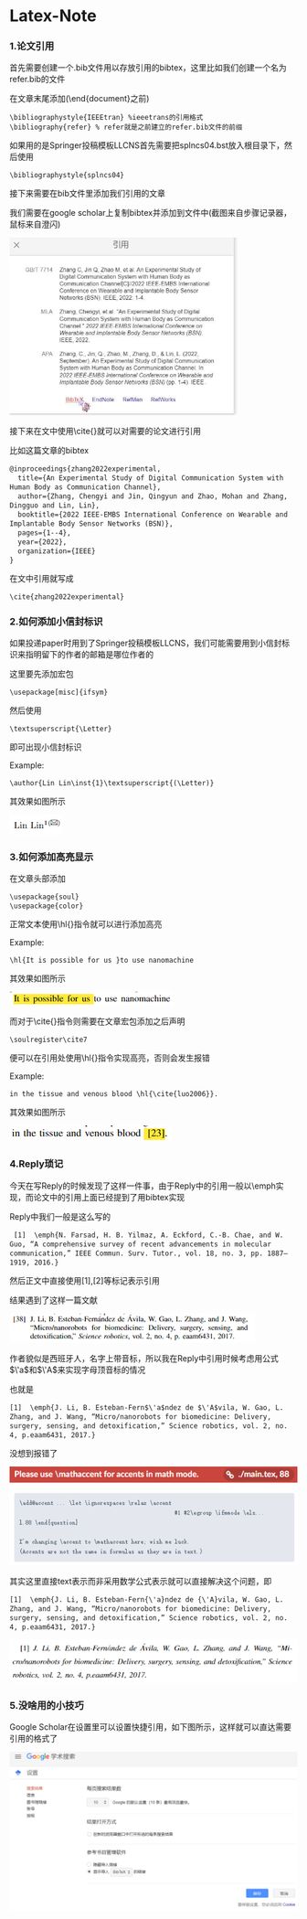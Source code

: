 # Latex-Note
### 1.论文引用
首先需要创建一个.bib文件用以存放引用的bibtex，这里比如我们创建一个名为refer.bib的文件

在文章末尾添加(\end{document}之前)
```
\bibliographystyle{IEEEtran} %ieeetrans的引用格式
\bibliography{refer} % refer就是之前建立的refer.bib文件的前缀
```
如果用的是Springer投稿模板LLCNS首先需要把splncs04.bst放入根目录下，然后使用
```
\bibliographystyle{splncs04}
```
接下来需要在bib文件里添加我们引用的文章

我们需要在google scholar上复制bibtex并添加到文件中(截图来自步骤记录器，鼠标来自澄闪)

<img src='glodenglow.png' width=400/>

接下来在文中使用\cite{}就可以对需要的论文进行引用

比如这篇文章的bibtex
```
@inproceedings{zhang2022experimental,
  title={An Experimental Study of Digital Communication System with Human Body as Communication Channel},
  author={Zhang, Chengyi and Jin, Qingyun and Zhao, Mohan and Zhang, Dingguo and Lin, Lin},
  booktitle={2022 IEEE-EMBS International Conference on Wearable and Implantable Body Sensor Networks (BSN)},
  pages={1--4},
  year={2022},
  organization={IEEE}
}
```
在文中引用就写成
```
\cite{zhang2022experimental}
```
### 2.如何添加小信封标识
如果投递paper时用到了Springer投稿模板LLCNS，我们可能需要用到小信封标识来指明留下的作者的邮箱是哪位作者的

这里要先添加宏包
```
\usepackage[misc]{ifsym}
```
然后使用
```
\textsuperscript{\Letter}
```
即可出现小信封标识

Example:
```
\author{Lin Lin\inst{1}\textsuperscript{(\Letter)} 
```
其效果如图所示

![ex2](email.png)

### 3.如何添加高亮显示
在文章头部添加
```
\usepackage{soul}
\usepackage{color}
```
正常文本使用\hl{}指令就可以进行添加高亮

Example:
```
\hl{It is possible for us }to use nanomachine
```
其效果如图所示

![ex1](image.png)

而对于\cite{}指令则需要在文章宏包添加之后声明
```
\soulregister\cite7
```
便可以在引用处使用\hl{}指令实现高亮，否则会发生报错

Example:
```
in the tissue and venous blood \hl{\cite{luo2006}}.
```
其效果如图所示

![exx](imagecite.png)

### 4.Reply琐记
今天在写Reply的时候发现了这样一件事，由于Reply中的引用一般以\emph实现，而论文中的引用上面已经提到了用bibtex实现

Reply中我们一般是这么写的
```
 [1]  \emph{N. Farsad, H. B. Yilmaz, A. Eckford, C.-B. Chae, and W. Guo, “A comprehensive survey of recent advancements in molecular communication,” IEEE Commun. Surv. Tutor., vol. 18, no. 3, pp. 1887–1919, 2016.}
```
然后正文中直接使用[1],[2]等标记表示引用

结果遇到了这样一篇文献

![re](ref.png)

作者貌似是西班牙人，名字上带音标，所以我在Reply中引用时候考虑用公式$\'a$和$\'A$来实现字母顶音标的情况

也就是
```
[1]  \emph{J. Li, B. Esteban-Fern$\'a$ndez de $\'A$vila, W. Gao, L. Zhang, and J. Wang, “Micro/nanorobots for biomedicine: Delivery, surgery, sensing, and detoxification,” Science robotics, vol. 2, no. 4, p.eaam6431, 2017.}
```
没想到报错了

![qe](que.png)

其实这里直接text表示而非采用数学公式表示就可以直接解决这个问题，即
```
[1]  \emph{J. Li, B. Esteban-Fern{\'a}ndez de {\'A}vila, W. Gao, L. Zhang, and J. Wang, “Micro/nanorobots for biomedicine: Delivery, surgery, sensing, and detoxification,” Science robotics, vol. 2, no. 4, p.eaam6431, 2017.}
```

![qq](qq.png)

### 5.没啥用的小技巧
Google Scholar在设置里可以设置快捷引用，如下图所示，这样就可以直达需要引用的格式了

![sc](scholar.png)
